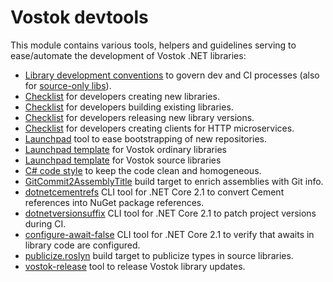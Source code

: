 # Vostok devtools

This module contains various tools, helpers and guidelines serving to ease/automate the development of Vostok .NET libraries:

* [Library development conventions](library-dev-conventions/conventions.md) to govern dev and CI processes (also for [source-only libs](library-dev-conventions/src-libs-conventions.md)).
* [Checklist](library-dev-conventions/how-to-create-new-library.md) for developers creating new libraries.
* [Checklist](library-dev-conventions/how-to-build-a-library.md) for developers building existing libraries.
* [Checklist](library-dev-conventions/how-to-release-a-library.md) for developers releasing new library versions.
* [Checklist](library-dev-conventions/http-client-dev-conventions.md) for developers creating clients for HTTP microservices.
* [Launchpad](launchpad) tool to ease bootstrapping of new repositories.
* [Launchpad template](launchpad-templates/library-ordinary) for Vostok ordinary libraries
* [Launchpad template](launchpad-templates/library-source) for Vostok source libraries
* [C# code style](code-style-csharp) to keep the code clean and homogeneous.
* [GitCommit2AssemblyTitle](git-commit-to-assembly-title) build target to enrich assemblies with Git info.
* [dotnetcementrefs](dotnetcementrefs) CLI tool for .NET Core 2.1 to convert Cement references into NuGet package references.
* [dotnetversionsuffix](dotnetversionsuffix) CLI tool for .NET Core 2.1 to patch project versions during CI.
* [configure-await-false](configure-await-false) CLI tool for .NET Core 2.1 to verify that awaits in library code are configured.
* [publicize.roslyn](publicize.roslyn) build target to publicize types in source libraries.
* [vostok-release](vostok-release) tool to release Vostok library updates.
